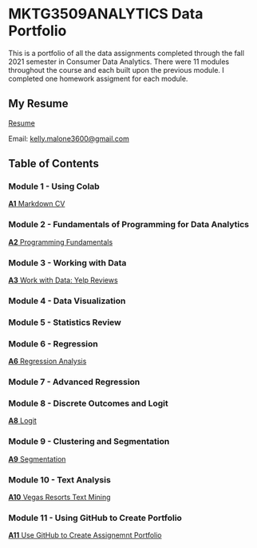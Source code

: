 # MKTG3509ANALYTICS Data Portfolio
This is a portfolio of all the data assignments completed through the fall 2021 semester in Consumer Data Analytics. There were 11 modules throughout the course and each built upon the previous module. I completed one homework assigment for each module. 
## My Resume
[Resume](https://colab.research.google.com/drive/1vuVCaYlz9I5JEMZykasyMGWEIrR5SWuI)

Email: [kelly.malone3600@gmail.com](mailto:kelly.malone3600@gmail.com)

## Table of Contents
### Module 1 - Using Colab
[**A1** Markdown CV](https://colab.research.google.com/drive/1vuVCaYlz9I5JEMZykasyMGWEIrR5SWuI)
### Module 2 - Fundamentals of Programming for Data Analytics
[**A2** Programming Fundamentals](https://colab.research.google.com/drive/1-HRnTtyRb1wOJIzkOQ32PufG5DTwO2Tw)
### Module 3 - Working with Data
[**A3** Work with Data: Yelp Reviews](https://colab.research.google.com/drive/1l9S-gmMKfZ7R6n_5q_2d0xVd9KnXqPRD)
### Module 4 - Data Visualization

### Module 5 - Statistics Review

### Module 6 - Regression
[**A6** Regression Analysis](https://colab.research.google.com/drive/1w4KCpmYXB9ss1Q259_w7yFPH8cnzY2OW)
### Module 7 - Advanced Regression

### Module 8 - Discrete Outcomes and Logit
[**A8** Logit](https://colab.research.google.com/drive/1ACxOmCvNqgLrMS7AogrMimqt8O4qA10W)
### Module 9 - Clustering and Segmentation
[**A9** Segmentation](https://colab.research.google.com/drive/1uNjOjCZaMxQlRyfVDHbyefdf1n6_B-ND)
### Module 10 - Text Analysis
[**A10** Vegas Resorts Text Mining](https://colab.research.google.com/drive/1w9LHYdNvRQB8_zJOoYTrvrlYrJY9qD40)
### Module 11 - Using GitHub to Create Portfolio
[**A11** Use GitHub to Create Assignemnt Portfolio](https://github.com/kellymalone3600/MKTG3509ANALYTICS/blob/main/README.md)
